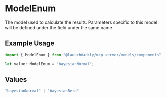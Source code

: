 # ModelEnum

The model used to calculate the results. Parameters specific to this model will be defined under the field under the same name

## Example Usage

```typescript
import { ModelEnum } from "@launchdarkly/mcp-server/models/components";

let value: ModelEnum = "bayesianNormal";
```

## Values

```typescript
"bayesianNormal" | "bayesianBeta"
```
